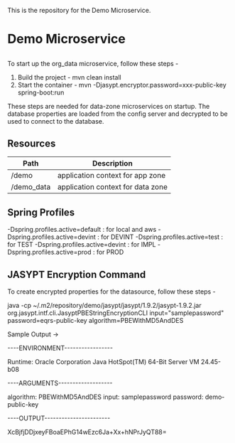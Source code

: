 This is the repository for the Demo Microservice.

# Demo Microservice

##

To start up the org_data microservice, follow these steps -
1. Build the project - mvn clean install
2. Start the container - mvn -Djasypt.encryptor.password=xxx-public-key spring-boot:run

These steps are needed for data-zone microservices on startup. The database properties are loaded from the config server and decrypted to be used to connect to the database. 

## Resources

| Path             | Description  |
|------------------|--------------|
| /demo   | application context for app zone|
| /demo_data   | application context for data zone|

## Spring Profiles

-Dspring.profiles.active=default : for local and aws
-Dspring.profiles.active=devint : for DEVINT
-Dspring.profiles.active=test : for TEST
-Dspring.profiles.active=devint : for IMPL
-Dspring.profiles.active=prod : for PROD


## JASYPT Encryption Command

To create encrypted properties for the datasource, follow these steps -

java -cp ~/.m2/repository/demo/jasypt/jasypt/1.9.2/jasypt-1.9.2.jar  org.jasypt.intf.cli.JasyptPBEStringEncryptionCLI input="samplepassword" password=eqrs-public-key algorithm=PBEWithMD5AndDES

Sample Output ->

----ENVIRONMENT-----------------

Runtime: Oracle Corporation Java HotSpot(TM) 64-Bit Server VM 24.45-b08



----ARGUMENTS-------------------

algorithm: PBEWithMD5AndDES
input: samplepassword
password: demo-public-key



----OUTPUT-----------------------

XcBjfjDDjxeyFBoaEPhG14wEzc6Ja+Xx+hNPrJyQT88=

